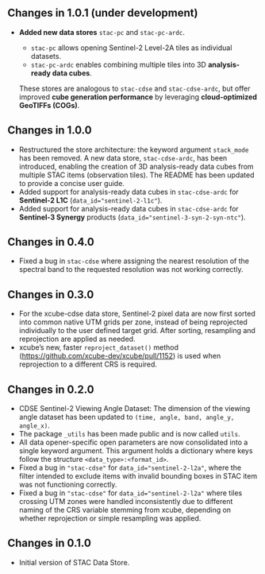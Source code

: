 ## Changes in 1.0.1 (under development)

* **Added new data stores** `stac-pc` and `stac-pc-ardc`.  
  - `stac-pc` allows opening Sentinel-2 Level-2A tiles as individual datasets.  
  - `stac-pc-ardc` enables combining multiple tiles into 3D **analysis-ready data cubes**.  
  
  These stores are analogous to `stac-cdse` and `stac-cdse-ardc`, but offer 
  improved **cube generation performance** by leveraging
  **cloud-optimized GeoTIFFs (COGs)**.
 
## Changes in 1.0.0

* Restructured the store architecture: the keyword argument `stack_mode` has been
  removed. A new data store, `stac-cdse-ardc`, has been introduced, enabling the
  creation of 3D analysis-ready data cubes from multiple STAC items (observation
  tiles). The README has been updated to provide a concise user guide.
* Added support for analysis-ready data cubes in `stac-cdse-ardc` for **Sentinel-2
  L1C** (`data_id="sentinel-2-l1c"`).
* Added support for analysis-ready data cubes in `stac-cdse-ardc` for **Sentinel-3
  Synergy** products (`data_id="sentinel-3-syn-2-syn-ntc"`).


## Changes in 0.4.0

* Fixed a bug in `stac-cdse` where assigning the nearest resolution of the spectral 
  band to the requested resolution was not working correctly.

## Changes in 0.3.0

* For the xcube-cdse data store, Sentinel-2 pixel data are now first sorted into 
  common native UTM grids per zone, instead of being reprojected individually to the
  user defined target grid. After sorting, resampling and reprojection are applied 
  as needed.
* xcube’s new, faster `reproject_dataset()` method (https://github.com/xcube-dev/xcube/pull/1152)
  is used when reprojection to a different CRS is required.

## Changes in 0.2.0

* CDSE Sentinel-2 Viewing Angle Dataset: The dimension of the viewing angle dataset 
  has been updated to `(time, angle, band, angle_y, angle_x)`.  
* The package `_utils` has been made public and is now called `utils`.
* All data opener-specific open parameters are now consolidated into a single keyword
  argument. This argument holds a dictionary where keys follow the structure
  `<data_type>:<format_id>`.
* Fixed a bug in `"stac-cdse"` for `data_id="sentinel-2-l2a"`, where the filter 
  intended to exclude items with invalid bounding boxes in STAC item was
  not functioning correctly.
* Fixed a bug in `"stac-cdse"` for `data_id="sentinel-2-l2a"` where tiles crossing UTM
  zones were handled inconsistently due to different naming of the CRS variable
  stemming from xcube, depending on whether reprojection or simple resampling was
  applied.


## Changes in 0.1.0

* Initial version of STAC Data Store.
